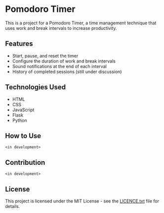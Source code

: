 # Pomodoro Timer

This is a project for a Pomodoro Timer, a time management technique that uses work and break intervals to increase productivity.

## Features

- Start, pause, and reset the timer
- Configure the duration of work and break intervals
- Sound notifications at the end of each interval
- History of completed sessions (still under discussion)

## Technologies Used

- HTML
- CSS
- JavaScript
- Flask
- Python

## How to Use

    <in development>

## Contribution

    <in development>

## License

This project is licensed under the MIT License - see the [LICENCE.txt](LICENCE.txt) file for details.